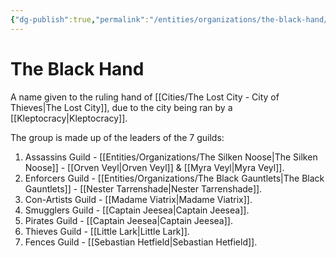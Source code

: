 ```yaml
---
{"dg-publish":true,"permalink":"/entities/organizations/the-black-hand/","tags":["Organization","NPC"]}
---
```


# The Black Hand
A name given to the ruling hand of [[Cities/The Lost City - City of Thieves\|The Lost City]], due to the city being ran by a [[Kleptocracy\|Kleptocracy]].

The group is made up of the leaders of the 7 guilds:
1. Assassins Guild - [[Entities/Organizations/The Silken Noose\|The Silken Noose]] - [[Orven Veyl\|Orven Veyl]] & [[Myra Veyl\|Myra Veyl]].
2. Enforcers Guild - [[Entities/Organizations/The Black Gauntlets\|The Black Gauntlets]] - [[Nester Tarrenshade\|Nester Tarrenshade]].
3. Con-Artists Guild - [[Madame Viatrix\|Madame Viatrix]].
4. Smugglers Guild - [[Captain Jeesea\|Captain Jeesea]].
5. Pirates Guild - [[Captain Jeesea\|Captain Jeesea]].
6. Thieves Guild - [[Little Lark\|Little Lark]].
7. Fences Guild - [[Sebastian Hetfield\|Sebastian Hetfield]].

